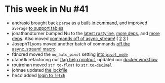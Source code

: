 # This week in Nu #41

- andrasio brought back `parse` as a [built-in command](https://github.com/nushell/nushell/pull/1938), and improved `average` [to support tables](https://github.com/nushell/nushell/pull/1918)
- jonathandturner bumped Nu to the [latest rustyline](https://github.com/nushell/nushell/pull/1937), [more deps](https://github.com/nushell/nushell/pull/1921), and [more deps](https://github.com/nushell/nushell/pull/1920). Also moved [commands off of async_stream!](https://github.com/nushell/nushell/pull/1919) ( [2](https://github.com/nushell/nushell/pull/1917) [3](https://github.com/nushell/nushell/pull/1916) )
- JosephTLyons moved another batch of commands [off the async_stream! macro](https://github.com/nushell/nushell/pull/1934)
- fdncred moved the `no_auto_pivot` setting [into `pivot_mode`](https://github.com/nushell/nushell/pull/1931)
- utam0k refactoring our [flag help printout](https://github.com/nushell/nushell/pull/1930), updated our [docker workflow](https://github.com/nushell/nushell/pull/1924)
- routrohan moved `str to-float` [to `str to-decimal`](https://github.com/nushell/nushell/pull/1926)
- johnae updated [the lockfile](https://github.com/nushell/nushell/pull/1923)
- he4d added [login to `fetch`](https://github.com/nushell/nushell/pull/1915)
